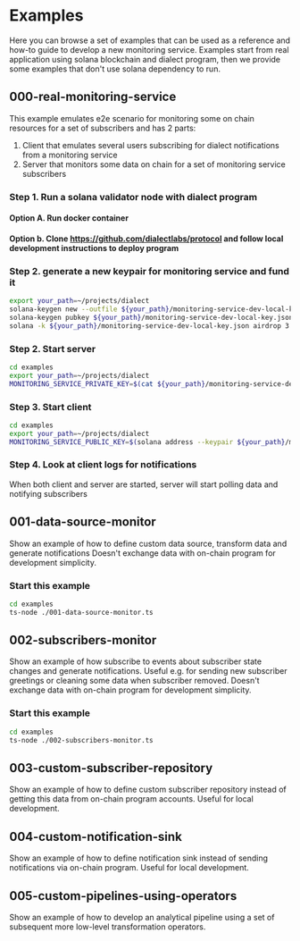# Examples

Here you can browse a set of examples that can be used as a reference and how-to guide to develop a new monitoring
service. Examples start from real application using solana blockchain and dialect program, then we provide some examples
that don't use solana dependency to run.

## 000-real-monitoring-service

This example emulates e2e scenario for monitoring some on chain resources for a set of subscribers and has 2 parts:

1) Client that emulates several users subscribing for dialect notifications from a monitoring service
2) Server that monitors some data on chain for a set of monitoring service subscribers

### Step 1. Run a solana validator node with dialect program

#### Option A. Run docker container

#### Option b. Clone https://github.com/dialectlabs/protocol and follow local development instructions to deploy program

### Step 2. generate a new keypair for monitoring service and fund it

```bash
export your_path=~/projects/dialect
solana-keygen new --outfile ${your_path}/monitoring-service-dev-local-key.json
solana-keygen pubkey ${your_path}/monitoring-service-dev-local-key.json > ${your_path}/monitoring-service-dev-local-key.pub
solana -k ${your_path}/monitoring-service-dev-local-key.json airdrop 3
```

### Step 2. Start server

```bash
cd examples
export your_path=~/projects/dialect
MONITORING_SERVICE_PRIVATE_KEY=$(cat ${your_path}/monitoring-service-dev-local-key.json) ts-node ./000.2-real-monoring-service-server.ts
```

### Step 3. Start client

```bash
cd examples
export your_path=~/projects/dialect
MONITORING_SERVICE_PUBLIC_KEY=$(solana address --keypair ${your_path}/monitoring-service-dev-local-key.json) ts-node ./000.1-real-monoring-service-client.ts
```

### Step 4. Look at client logs for notifications

When both client and server are started, server will start polling data and notifying subscribers

## 001-data-source-monitor

Show an example of how to define custom data source, transform data and generate notifications Doesn't exchange data
with on-chain program for development simplicity.

### Start this example

```bash
cd examples
ts-node ./001-data-source-monitor.ts
```

## 002-subscribers-monitor

Show an example of how subscribe to events about subscriber state changes and generate notifications. Useful e.g. for
sending new subscriber greetings or cleaning some data when subscriber removed. Doesn't exchange data with on-chain
program for development simplicity.

### Start this example

```bash
cd examples
ts-node ./002-subscribers-monitor.ts
```

## 003-custom-subscriber-repository

Show an example of how to define custom subscriber repository instead of getting this data from on-chain program
accounts. Useful for local development.

## 004-custom-notification-sink

Show an example of how to define notification sink instead of sending notifications via on-chain program. Useful for
local development.

## 005-custom-pipelines-using-operators

Show an example of how to develop an analytical pipeline using a set of subsequent more low-level transformation
operators.